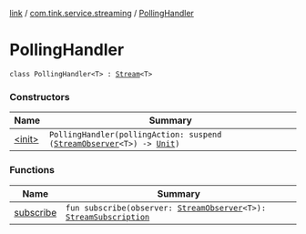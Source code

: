 [link](../../index.md) / [com.tink.service.streaming](../index.md) / [PollingHandler](./index.md)

# PollingHandler

`class PollingHandler<T> : `[`Stream`](../../com.tink.service.streaming.publisher/-stream/index.md)`<T>`

### Constructors

| Name | Summary |
|---|---|
| [&lt;init&gt;](-init-.md) | `PollingHandler(pollingAction: suspend (`[`StreamObserver`](../../com.tink.service.streaming.publisher/-stream-observer/index.md)`<T>) -> `[`Unit`](https://kotlinlang.org/api/latest/jvm/stdlib/kotlin/-unit/index.html)`)` |

### Functions

| Name | Summary |
|---|---|
| [subscribe](subscribe.md) | `fun subscribe(observer: `[`StreamObserver`](../../com.tink.service.streaming.publisher/-stream-observer/index.md)`<T>): `[`StreamSubscription`](../../com.tink.service.streaming.publisher/-stream-subscription/index.md) |
